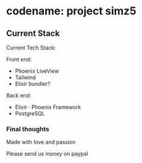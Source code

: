 # codename: project simz5


## Current Stack

Current Tech Stack: 

Front end: 
 - Phoenix LiveView
 - Tailwind
 - Elixir bundler? 

Back end:
 - Elixir
    · Phoenix Framework
 - PostgreSQL


### Final thoughts

Made with love and passion

Please send us money on paypal
